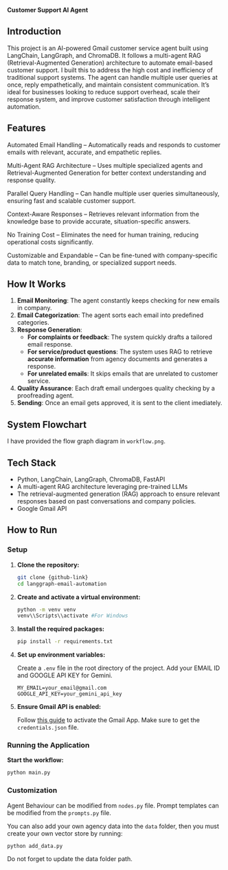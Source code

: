 **Customer Support AI Agent**

## **Introduction**  

This project is an AI-powered Gmail customer service agent built using LangChain, LangGraph, and ChromaDB. It follows a multi-agent RAG (Retrieval-Augmented Generation) architecture to automate email-based customer support. I built this to address the high cost and inefficiency of traditional support systems. The agent can handle multiple user queries at once, reply empathetically, and maintain consistent communication. It’s ideal for businesses looking to reduce support overhead, scale their response system, and improve customer satisfaction through intelligent automation.

## **Features**  

Automated Email Handling – Automatically reads and responds to customer emails with relevant, accurate, and empathetic replies.

Multi-Agent RAG Architecture – Uses multiple specialized agents and Retrieval-Augmented Generation for better context understanding and response quality.

Parallel Query Handling – Can handle multiple user queries simultaneously, ensuring fast and scalable customer support.

Context-Aware Responses – Retrieves relevant information from the knowledge base to provide accurate, situation-specific answers.

No Training Cost – Eliminates the need for human training, reducing operational costs significantly.

Customizable and Expandable – Can be fine-tuned with company-specific data to match tone, branding, or specialized support needs.

## **How It Works**  

1. **Email Monitoring**: The agent constantly keeps checking for new emails in company.
2. **Email Categorization**: The agent sorts each email into predefined categories.  
3. **Response Generation**:   
   - **For complaints or feedback**: The system quickly drafts a tailored email response.  
   - **For service/product questions**: The system uses RAG to retrieve **accurate information** from agency documents and generates a response.  
   - **For unrelated emails**: It skips emails that are unrelated to customer service.  
4. **Quality Assurance**: Each draft email undergoes quality checking by a proofreading agent. 
5. **Sending**: Once an email gets approved, it is sent to the client imediately. 

## System Flowchart
I have provided the flow graph diagram in `workflow.png`.

## Tech Stack

* Python, LangChain, LangGraph, ChromaDB, FastAPI
* A multi-agent RAG architecture leveraging pre-trained LLMs
* The retrieval-augmented generation (RAG) approach to ensure relevant responses based on past conversations and company policies.
* Google Gmail API

## How to Run

### Setup

1. **Clone the repository:**

   ```sh
   git clone {github-link}
   cd langgraph-email-automation
   ```

2. **Create and activate a virtual environment:**
   
   ```sh
   python -m venv venv
   venv\\Scripts\\activate #For Windows
   ```

3. **Install the required packages:**

   ```sh
   pip install -r requirements.txt
   ```

4. **Set up environment variables:**

   Create a `.env` file in the root directory of the project. Add your EMAIL ID and GOOGLE API KEY for Gemini.

   ```env
   MY_EMAIL=your_email@gmail.com
   GOOGLE_API_KEY=your_gemini_api_key
   ```

5. **Ensure Gmail API is enabled:**

   Follow [this guide](https://developers.google.com/gmail/api/quickstart/python) to activate the Gmail App.
   Make sure to get the `credentials.json` file.

### Running the Application

**Start the workflow:**

   ```sh
   python main.py
   ```

### Customization

Agent Behaviour can be modified from `nodes.py` file.
Prompt templates can be modified from the `prompts.py` file.

You can also add your own agency data into the `data` folder, then you must create your own vector store by running:

```sh
python add_data.py
```
Do not forget to update the data folder path.